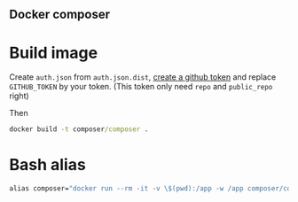 Docker composer
---------------

# Build image

Create `auth.json` from `auth.json.dist`, [create a github token](https://github.com/settings/tokens/new) and replace `GITHUB_TOKEN` by your token. (This token only need `repo` and `public_repo` right)

Then

```cmd
docker build -t composer/composer .
```

# Bash alias

```cmd
alias composer="docker run --rm -it -v \$(pwd):/app -w /app composer/composer"
```